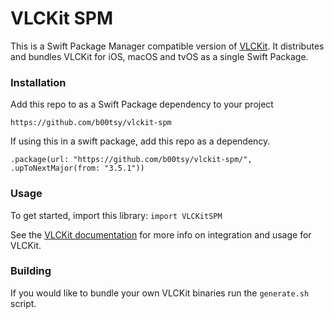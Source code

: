# VLCKit SPM

This is a Swift Package Manager compatible version of [VLCKit](https://code.videolan.org/videolan/VLCKit). 
It distributes and bundles VLCKit for iOS, macOS and tvOS as a single Swift Package. 

### Installation
Add this repo to as a Swift Package dependency to your project
```
https://github.com/b00tsy/vlckit-spm
```

If using this in a swift package, add this repo as a dependency.
```
.package(url: "https://github.com/b00tsy/vlckit-spm/", .upToNextMajor(from: "3.5.1"))
```

### Usage

To get started, import this library: `import VLCKitSPM`

See the [VLCKit documentation](https://videolan.videolan.me/VLCKit/) for more info on integration and usage for VLCKit.

### Building
If you would like to bundle your own VLCKit binaries run the `generate.sh` script.
